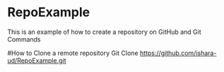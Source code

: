 # RepoExample
This is an example of how to create a repository on GitHub and Git Commands 

#How to Clone a remote repository
Git Clone https://github.com/ishara-ud/RepoExample.git
